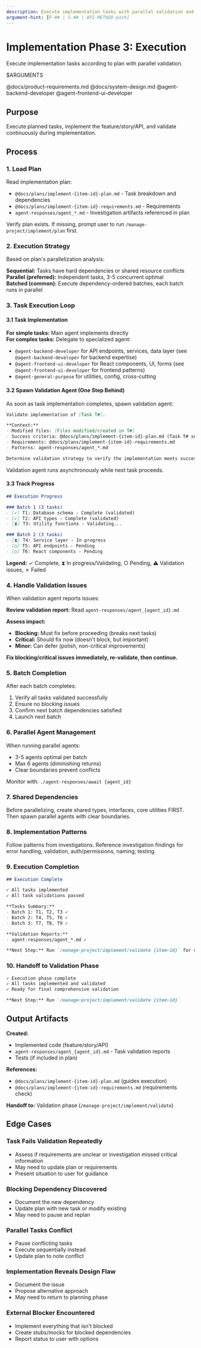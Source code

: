 ```yaml
---
description: Execute implementation tasks with parallel validation and progress tracking
argument-hint: [F-## | S-## | API-METHOD-path]
---
```


# Implementation Phase 3: Execution

Execute implementation tasks according to plan with parallel validation.

$ARGUMENTS

@docs/product-requirements.md
@docs/system-design.md
@agent-backend-developer
@agent-frontend-ui-developer

## Purpose

Execute planned tasks, implement the feature/story/API, and validate continuously during implementation.

## Process

### 1. Load Plan
Read implementation plan:
- `@docs/plans/implement-{item-id}-plan.md` - Task breakdown and dependencies
- `@docs/plans/implement-{item-id}-requirements.md` - Requirements
- `agent-responses/agent_*.md` - Investigation artifacts referenced in plan

Verify plan exists. If missing, prompt user to run `/manage-project/implement/plan` first.

### 2. Execution Strategy
Based on plan's parallelization analysis:

**Sequential:** Tasks have hard dependencies or shared resource conflicts  
**Parallel (preferred):** Independent tasks, 3-5 concurrent optimal  
**Batched (common):** Execute dependency-ordered batches, each batch runs in parallel

### 3. Task Execution Loop

#### 3.1 Task Implementation
**For simple tasks:** Main agent implements directly  
**For complex tasks:** Delegate to specialized agent:
- `@agent-backend-developer` for API endpoints, services, data layer (see `@agent-backend-developer` for backend expertise)
- `@agent-frontend-ui-developer` for React components, UI, forms (see `@agent-frontend-ui-developer` for frontend patterns)
- `@agent-general-purpose` for utilities, config, cross-cutting

#### 3.2 Spawn Validation Agent (One Step Behind)
As soon as task implementation completes, spawn validation agent:

```markdown
Validate implementation of [Task T#].

**Context:**
- Modified files: [Files modified/created in T#]
- Success criteria: @docs/plans/implement-{item-id}-plan.md (Task T# section)
- Requirements: @docs/plans/implement-{item-id}-requirements.md
- Patterns: agent-responses/agent_*.md

Determine validation strategy to verify the implementation meets success criteria and follows established patterns.
```

Validation agent runs asynchronously while next task proceeds.

#### 3.3 Track Progress
```markdown
## Execution Progress

### Batch 1 (3 tasks)
- [✓] T1: Database schema - Complete (validated)
- [✓] T2: API types - Complete (validated)
- [⧗] T3: Utility functions - Validating...

### Batch 2 (3 tasks)
- [⧗] T4: Service layer - In progress
- [○] T5: API endpoints - Pending
- [○] T6: React components - Pending
```

**Legend:** ✓ Complete, ⧗ In progress/Validating, ○ Pending, ⚠ Validation issues, ✗ Failed

### 4. Handle Validation Issues
When validation agent reports issues:

**Review validation report:** Read `agent-responses/agent_{agent_id}.md`

**Assess impact:**
- **Blocking:** Must fix before proceeding (breaks next tasks)
- **Critical:** Should fix now (doesn't block, but important)
- **Minor:** Can defer (polish, non-critical improvements)

**Fix blocking/critical issues immediately, re-validate, then continue.**

### 5. Batch Completion
After each batch completes:
1. Verify all tasks validated successfully
2. Ensure no blocking issues
3. Confirm next batch dependencies satisfied
4. Launch next batch

### 6. Parallel Agent Management
When running parallel agents:
- 3-5 agents optimal per batch
- Max 6 agents (diminishing returns)
- Clear boundaries prevent conflicts

Monitor with: `./agent-responses/await {agent_id}`

### 7. Shared Dependencies
Before parallelizing, create shared types, interfaces, core utilities FIRST. Then spawn parallel agents with clear boundaries.

### 8. Implementation Patterns
Follow patterns from investigations. Reference investigation findings for error handling, validation, auth/permissions, naming, testing.

### 9. Execution Completion
```markdown
## Execution Complete

✓ All tasks implemented
✓ All task validations passed

**Tasks Summary:**
- Batch 1: T1, T2, T3 ✓
- Batch 2: T4, T5, T6 ✓
- Batch 3: T7, T8, T9 ✓

**Validation Reports:**
- agent-responses/agent_*.md ✓

**Next Step:** Run `/manage-project/implement/validate {item-id}` for comprehensive final validation.
```

### 10. Handoff to Validation Phase
```markdown
✓ Execution phase complete
✓ All tasks implemented and validated
✓ Ready for final comprehensive validation

**Next Step:** Run `/manage-project/implement/validate {item-id}`
```

## Output Artifacts

**Created:**
- Implemented code (feature/story/API)
- `agent-responses/agent_{agent_id}.md` - Task validation reports
- Tests (if included in plan)

**References:**
- `@docs/plans/implement-{item-id}-plan.md` (guides execution)
- `@docs/plans/implement-{item-id}-requirements.md` (requirements check)

**Handoff to:** Validation phase (`/manage-project/implement/validate`)

## Edge Cases

### Task Fails Validation Repeatedly
- Assess if requirements are unclear or investigation missed critical information
- May need to update plan or requirements
- Present situation to user for guidance

### Blocking Dependency Discovered
- Document the new dependency
- Update plan with new task or modify existing
- May need to pause and replan

### Parallel Tasks Conflict
- Pause conflicting tasks
- Execute sequentially instead
- Update plan to note conflict

### Implementation Reveals Design Flaw
- Document the issue
- Propose alternative approach
- May need to return to planning phase

### External Blocker Encountered
- Implement everything that isn't blocked
- Create stubs/mocks for blocked dependencies
- Report status to user with options
